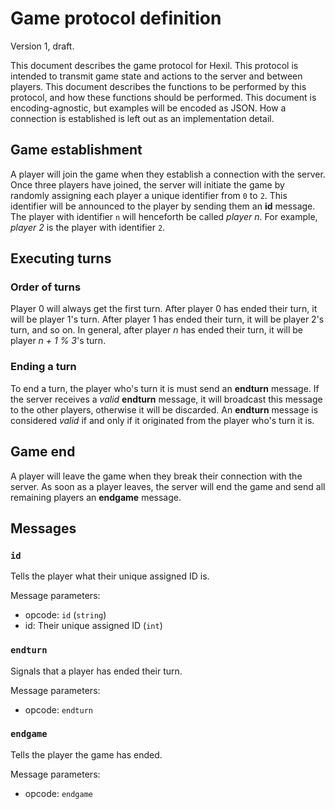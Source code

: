# Game protocol definition

Version 1, draft.

This document describes the game protocol for Hexil. This protocol is intended
to transmit game state and actions to the server and between players. This
document describes the functions to be performed by this protocol, and how
these functions should be performed. This document is encoding-agnostic, but
examples will be encoded as JSON. How a connection is established is left out
as an implementation detail.

## Game establishment

A player will join the game when they establish a connection with the server.
Once three players have joined, the server will initiate the game by randomly
assigning each player a unique identifier from `0` to `2`. This identifier
will be announced to the player by sending them an **id** message. The player
with identifier `n` will henceforth be called _player n_. For example, _player
2_ is the player with identifier `2`.

## Executing turns

### Order of turns

Player 0 will always get the first turn. After player 0 has ended their turn, it
will be player 1's turn. After player 1 has ended their turn, it will be player
2's turn, and so on. In general, after player _n_ has ended their turn, it will be
player _n + 1 % 3_'s turn.

### Ending a turn

To end a turn, the player who's turn it is must send an **endturn** message. If
the server receives a _valid_ **endturn** message, it will broadcast this
message to the other players, otherwise it will be discarded. An **endturn**
message is considered _valid_ if and only if it originated from the player
who's turn it is.

## Game end

A player will leave the game when they break their connection with the server.
As soon as a player leaves, the server will end the game and send all remaining
players an **endgame** message.

## Messages

### `id`

Tells the player what their unique assigned ID is.

Message parameters:

-   opcode: `id` (`string`)
-   id: Their unique assigned ID (`int`)

### `endturn`

Signals that a player has ended their turn.

Message parameters:

-   opcode: `endturn`

### `endgame`

Tells the player the game has ended.

Message parameters:

-   opcode: `endgame`
